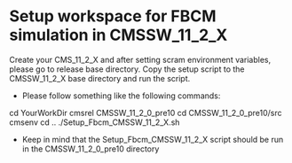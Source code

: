 # Setup workspace for FBCM simulation in CMSSW_11_2_X
Create your CMS_11_2_X and after setting scram environment variables, please go to release base directory.
Copy the setup script to the CMSSW_11_2_X base directory and run the script.

* Please follow something like the following commands:

cd YourWorkDir
cmsrel CMSSW_11_2_0_pre10
cd CMSSW_11_2_0_pre10/src
cmsenv
cd ..
./Setup_Fbcm_CMSSW_11_2_X.sh

* Keep in mind that the Setup_Fbcm_CMSSW_11_2_X script should be run in the CMSSW_11_2_0_pre10 directory
